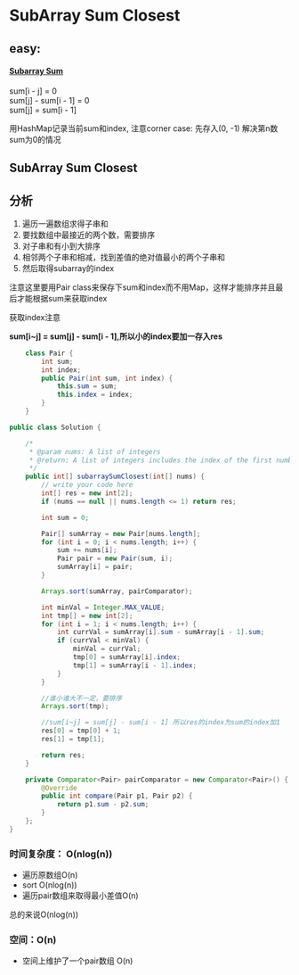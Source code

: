 # SubArray Sum Closest

## easy:

#### [Subarray Sum](http://www.lintcode.com/en/problem/subarray-sum/#)

sum\[i - j\] = 0  
sum\[j\] - sum\[i - 1\] = 0  
sum\[j\] = sum\[i - 1\]

用HashMap记录当前sum和index, 注意corner case: 先存入\(0, -1\) 解决第n数sum为0的情况

## SubArray Sum Closest

## 分析

1. 遍历一遍数组求得子串和
2. 要找数组中最接近的两个数，需要排序
3. 对子串和有小到大排序
4. 相邻两个子串和相减，找到差值的绝对值最小的两个子串和
5. 然后取得subarray的index

注意这里要用Pair class来保存下sum和index而不用Map，这样才能排序并且最后才能根据sum来获取index

获取index注意

**sum\[i~j\] = sum\[j\] - sum\[i - 1\],所以小的index要加一存入res**

```java
    class Pair {
        int sum;
        int index;
        public Pair(int sum, int index) {
            this.sum = sum;
            this.index = index;
        }
    }

public class Solution {

    /*
     * @param nums: A list of integers
     * @return: A list of integers includes the index of the first number and the index of the last number
     */
    public int[] subarraySumClosest(int[] nums) {
        // write your code here
        int[] res = new int[2];
        if (nums == null || nums.length <= 1) return res;

        int sum = 0;

        Pair[] sumArray = new Pair[nums.length];
        for (int i = 0; i < nums.length; i++) {
            sum += nums[i];
            Pair pair = new Pair(sum, i);
            sumArray[i] = pair;
        }

        Arrays.sort(sumArray, pairComparator);

        int minVal = Integer.MAX_VALUE;
        int tmp[] = new int[2];
        for (int i = 1; i < nums.length; i++) {
            int currVal = sumArray[i].sum - sumArray[i - 1].sum;
            if (currVal < minVal) {
                minVal = currVal;
                tmp[0] = sumArray[i].index;
                tmp[1] = sumArray[i - 1].index;
            }
        }

        //谁小谁大不一定，要排序
        Arrays.sort(tmp);

        //sum[i~j] = sum[j] - sum[i - 1] 所以res的index为sum的index加1
        res[0] = tmp[0] + 1;
        res[1] = tmp[1];

        return res;
    }

    private Comparator<Pair> pairComparator = new Comparator<Pair>() {
        @Override
        public int compare(Pair p1, Pair p2) {
            return p1.sum - p2.sum;
        }
    }; 
}
```

### 时间复杂度： O\(nlog\(n\)\)

* 遍历原数组O\(n\)
* sort O\(nlog\(n\)\)
* 遍历pair数组来取得最小差值O\(n\)

总的来说O\(nlog\(n\)\)

### 空间：O\(n\)

* 空间上维护了一个pair数组 O\(n\)



